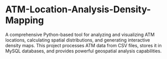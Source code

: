 # ATM-Location-Analysis-Density-Mapping
A comprehensive Python-based tool for analyzing and visualizing ATM locations, calculating spatial distributions, and generating interactive density maps. This project processes ATM data from CSV files, stores it in MySQL databases, and provides powerful geospatial analysis capabilities.
